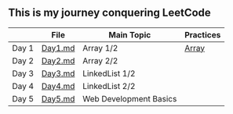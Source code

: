 ## This is my journey conquering LeetCode

|  | File | Main Topic | Practices |
|-------|------|------------|------------|
| Day 1 | [Day1.md](./Day1.md) | Array 1/2 | [Array](./Array_problems.md) |
| Day 2 | [Day2.md](./Day2.md) | Array 2/2 | |
| Day 3 | [Day3.md](./Day3.md) | LinkedList 1/2| |
| Day 4 | [Day4.md](./Day4.md) | LinkedList 2/2 | |
| Day 5 | [Day5.md](./Day5.md) | Web Development Basics | |